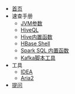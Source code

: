 <!--
 * @Github       : https://github.com/superzhc/BigData-A-Question
 * @Author       : SUPERZHC
 * @CreateDate   : 2020-08-18 08:46:10
 * @LastEditTime : 2020-11-30 14:19:19
 * @Copyright 2020 SUPERZHC
-->
- [首页](/)
- 速查手册
  - [JVM参数](JVM/JVM参数.md)
  - [HiveQL](Hive/HiveQL/HiveQL.md)
  - [Hive内置函数](Hive/Hive内置函数.md)
  - [HBase Shell](HBase/HBase_Shell命令.md)
  - [Spark SQL 内置函数](Spark/SparkSQL/函数.md)
  - [Kafka脚本工具](Kafka/Kafka工具使用.md)
- 工具
  - [IDEA](工具/idea/IDEA.md)
  - [Aria2](工具/Aria2.md)
- [提问](https://github.com/superzhc/BigData-A-Question/issues/new)